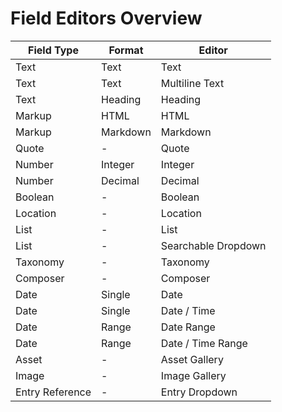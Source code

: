# Field Editors Overview

| Field Type      | Format   | Editor              |
| --------------- | -------- | ------------------- |
| Text            | Text     | Text                |
| Text            | Text     | Multiline Text      |
| Text            | Heading  | Heading             |
| Markup          | HTML     | HTML                |
| Markup          | Markdown | Markdown            |
| Quote           | -        | Quote               |
| Number          | Integer  | Integer             |
| Number          | Decimal  | Decimal             |
| Boolean         | -        | Boolean             |
| Location        | -        | Location            |
| List            | -        | List                |
| List            | -        | Searchable Dropdown |
| Taxonomy        | -        | Taxonomy            |
| Composer        | -        | Composer            |
| Date            | Single   | Date                |
| Date            | Single   | Date / Time         |
| Date            | Range    | Date Range          |
| Date            | Range    | Date / Time Range   |
| Asset           | -        | Asset Gallery       |
| Image           | -        | Image Gallery       |
| Entry Reference | -        | Entry Dropdown      |